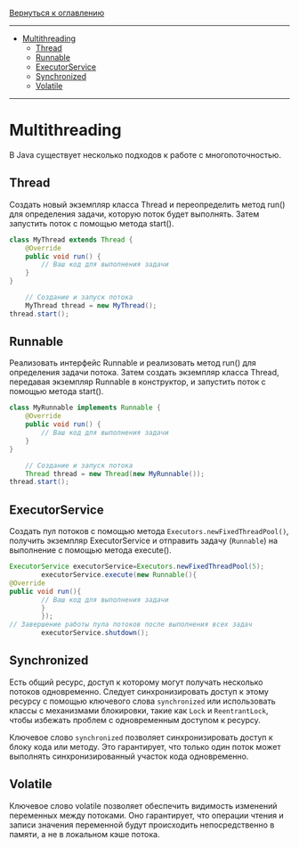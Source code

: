 [Вернуться к оглавлению](https://github.com/engine-it-in/different-level-task/blob/main/README.md)
***
* [Multithreading](#multithreading)
  * [Thread](#thread)
  * [Runnable](#runnable)
  * [ExecutorService](#executorservice)
  * [Synchronized](#synchronized)
  * [Volatile](#volatile)
***

# Multithreading

В Java существует несколько подходов к работе с многопоточностью.

## Thread

Создать новый экземпляр класса Thread и переопределить метод run() для определения задачи, которую поток будет
выполнять. Затем запустить поток с помощью метода start().

```java
class MyThread extends Thread {
    @Override
    public void run() {
        // Ваш код для выполнения задачи
    }
}

    // Создание и запуск потока
    MyThread thread = new MyThread();
thread.start();

```

## Runnable

Реализовать интерфейс Runnable и реализовать метод run() для определения задачи потока. Затем создать экземпляр класса
Thread, передавая экземпляр Runnable в конструктор, и запустить поток с помощью метода start().

```java
class MyRunnable implements Runnable {
    @Override
    public void run() {
        // Ваш код для выполнения задачи
    }
}

    // Создание и запуск потока
    Thread thread = new Thread(new MyRunnable());
thread.start();
```

## ExecutorService

Создать пул потоков с помощью метода `Executors.newFixedThreadPool()`, получить экземпляр ExecutorService и отправить
задачу (`Runnable`) на выполнение с помощью метода execute().

```java
ExecutorService executorService=Executors.newFixedThreadPool(5);
        executorService.execute(new Runnable(){
@Override
public void run(){
        // Ваш код для выполнения задачи
        }
        });
// Завершение работы пула потоков после выполнения всех задач
        executorService.shutdown(); 
```

## Synchronized

Есть общий ресурс, доступ к которому могут получать несколько потоков одновременно. Следует синхронизировать доступ к
этому ресурсу с помощью ключевого слова `synchronized` или использовать классы с механизмами блокировки, такие
как `Lock` и `ReentrantLock`, чтобы избежать проблем с одновременным доступом к ресурсу.

Ключевое слово `synchronized` позволяет синхронизировать доступ к блоку кода или методу. Это гарантирует, что только
один поток может выполнять синхронизированный участок кода одновременно.

## Volatile

Ключевое слово volatile позволяет обеспечить видимость изменений переменных между потоками. Оно гарантирует, что
операции чтения и записи значения переменной будут происходить непосредственно в памяти, а не в локальном кэше потока.
